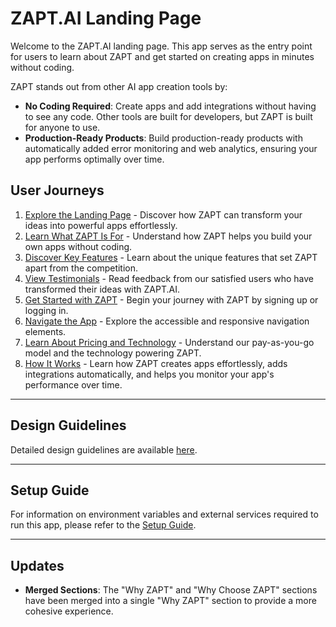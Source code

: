 # ZAPT.AI Landing Page

Welcome to the ZAPT.AI landing page. This app serves as the entry point for users to learn about ZAPT and get started on creating apps in minutes without coding.

ZAPT stands out from other AI app creation tools by:

- **No Coding Required**: Create apps and add integrations without having to see any code. Other tools are built for developers, but ZAPT is built for anyone to use.
- **Production-Ready Products**: Build production-ready products with automatically added error monitoring and web analytics, ensuring your app performs optimally over time.

## User Journeys

1. [Explore the Landing Page](docs/journeys/explore-landing-page.md) - Discover how ZAPT can transform your ideas into powerful apps effortlessly.
2. [Learn What ZAPT Is For](docs/journeys/learn-what-zapt-is-for.md) - Understand how ZAPT helps you build your own apps without coding.
3. [Discover Key Features](docs/journeys/discover-key-features.md) - Learn about the unique features that set ZAPT apart from the competition.
4. [View Testimonials](docs/journeys/view-testimonials.md) - Read feedback from our satisfied users who have transformed their ideas with ZAPT.AI.
5. [Get Started with ZAPT](docs/journeys/get-started.md) - Begin your journey with ZAPT by signing up or logging in.
6. [Navigate the App](docs/journeys/navigate-the-app.md) - Explore the accessible and responsive navigation elements.
7. [Learn About Pricing and Technology](docs/journeys/learn-about-pricing-and-technology.md) - Understand our pay-as-you-go model and the technology powering ZAPT.
8. [How It Works](docs/journeys/how-it-works.md) - Learn how ZAPT creates apps effortlessly, adds integrations automatically, and helps you monitor your app's performance over time.

---

## Design Guidelines

Detailed design guidelines are available [here](docs/design-guidelines.md).

---

## Setup Guide

For information on environment variables and external services required to run this app, please refer to the [Setup Guide](docs/setup.md).

---

## Updates

- **Merged Sections**: The "Why ZAPT" and "Why Choose ZAPT" sections have been merged into a single "Why ZAPT" section to provide a more cohesive experience.
